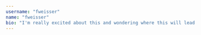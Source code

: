 ```yaml
---
username: "fweisser"
name: "fweisser"
bio: "I'm really excited about this and wondering where this will lead me"
---
```

